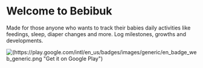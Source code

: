 # Welcome to Bebibuk

Made for those anyone who wants to track their babies daily activities like feedings, sleep, diaper changes and more. Log milestones, growths and developments. 

![(https://play.google.com/intl/en_us/badges/images/generic/en_badge_web_generic.png "Get it on Google Play")](https://play.google.com/store/apps/details?id=com.allensandiego.bebibuk&pcampaignid=MKT-Other-global-all-co-prtnr-py-PartBadge-Mar2515-1)
